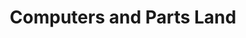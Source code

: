 ---
title: "Computers and Parts Land"
url: /notting-hill/computers-and-parts-land/
shop: computer
---